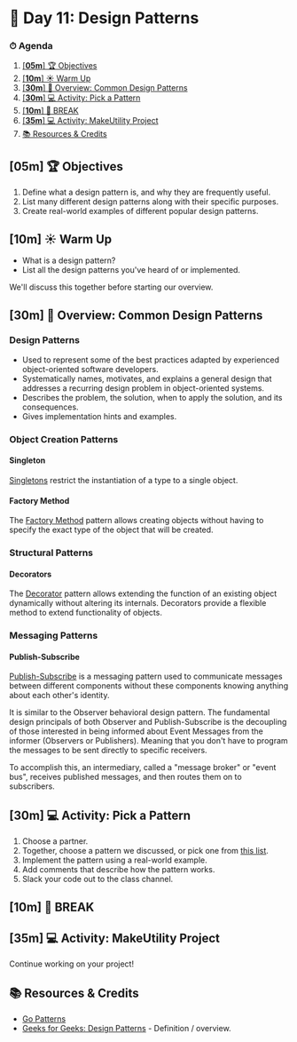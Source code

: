 <!-- Run this slideshow via the following command: -->
<!-- reveal-md README.md -w -->


<!-- .slide: data-background="./../Slides/images/header.svg" data-background-repeat="none" data-background-size="40% 40%" data-background-position="center 10%" class="header" -->
# 📜 Day 11: Design Patterns

<!-- > -->

### ⏱ Agenda

1. [[**05m**] 🏆 Objectives](#05m-%f0%9f%8f%86-objectives)
2. [[**10m**] ☀️ Warm Up](#10m-%e2%98%80%ef%b8%8f-warm-up)
3. [[**30m**] 📖 Overview: Common Design Patterns](#30m-%f0%9f%93%96-overview-common-design-patterns)
4. [[**30m**] 💻 Activity: Pick a Pattern](#30m-%f0%9f%92%bb-activity-pick-a-pattern)
5. [[**10m**] 🌴 BREAK](#10m-%f0%9f%8c%b4-break)
6. [[**35m**] 💻 Activity: MakeUtility Project](#35m-%f0%9f%92%bb-activity-makeutility-project)
7. [📚 Resources & Credits](#%f0%9f%93%9a-resources--credits)

<!-- > -->

## [**05m**] 🏆 Objectives

1. Define what a design pattern is, and why they are frequently useful.
2. List many different design patterns along with their specific purposes.
3. Create real-world examples of different popular design patterns.

<!-- > -->

## [**10m**] ☀️ Warm Up

- What is a design pattern?
- List all the design patterns you've heard of or implemented.

We'll discuss this together before starting our overview.

## [**30m**] 📖 Overview: Common Design Patterns

### Design Patterns

- Used to represent some of the best practices adapted by experienced object-oriented software developers.
- Systematically names, motivates, and explains a general design that addresses a recurring design problem in object-oriented systems.
- Describes the problem, the solution, when to apply the solution, and its consequences.
- Gives implementation hints and examples.

### Object Creation Patterns

#### Singleton

[Singletons](http://tmrts.com/go-patterns/creational/singleton.html) restrict the instantiation of a type to a single object.

#### Factory Method

The [Factory Method](http://tmrts.com/go-patterns/creational/factory.html) pattern allows creating objects without having to specify the exact type of the object that will be created.

### Structural Patterns

#### Decorators

The [Decorator](http://tmrts.com/go-patterns/structural/decorator.html) pattern allows extending the function of an existing object dynamically without altering its internals. Decorators provide a flexible method to extend functionality of objects.

### Messaging Patterns

#### Publish-Subscribe

[Publish-Subscribe](http://tmrts.com/go-patterns/messaging/publish_subscribe.html) is a messaging pattern used to communicate messages between different components without these components knowing anything about each other's identity.

It is similar to the Observer behavioral design pattern. The fundamental design principals of both Observer and Publish-Subscribe is the decoupling of those interested in being informed about Event Messages from the informer (Observers or Publishers). Meaning that you don't have to program the messages to be sent directly to specific receivers.

To accomplish this, an intermediary, called a "message broker" or "event bus", receives published messages, and then routes them on to subscribers.

## [**30m**] 💻 Activity: Pick a Pattern

1. Choose a partner.
2. Together, choose a pattern we discussed, or pick one from [this list](http://tmrts.com/go-patterns/).
3. Implement the pattern using a real-world example.
4. Add comments that describe how the pattern works.
5. Slack your code out to the class channel.

## [**10m**] 🌴 BREAK

## [**35m**] 💻 Activity: MakeUtility Project

Continue working on your project!

## 📚 Resources & Credits

- [Go Patterns](http://tmrts.com/go-patterns/#creational-patterns)
- [Geeks for Geeks: Design Patterns](https://www.geeksforgeeks.org/software-design-patterns/) - Definition / overview.

